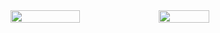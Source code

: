 <div style="display: flex; flex-direction: row">
  <img width="47%" src="https://github-readme-stats.vercel.app/api?username=abdessalam-dai&theme=merko"/>
  <img width="40%" src="https://github-readme-stats.vercel.app/api/top-langs/?username=abdessalam-dai&layout=compact&hide=java"/>  
</div>
